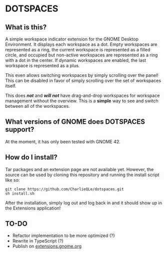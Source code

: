 # DOTSPACES

## What is this?

A simple workspace indicator extension for the GNOME Desktop Environment. It displays each workspace as a dot. Empty workspaces are represented as a ring, the current workspace is represented as a filled circle, and occupied but non-active workspaces are represented as a ring with a dot in the center. If dynamic workspaces are enabled, the last workspace is represented as a plus.

This even allows switching workspaces by simply scrolling over the panel! This can be disabled in favor of simply scrolling over the set of workspaces itself.

This does ***not*** and ***will not*** have drag-and-drop workspaces for workspace management without the overview. This is a **simple** way to see and switch between all of the workspaces.

## What versions of GNOME does DOTSPACES support?

At the moment, it has only been tested with GNOME 42.

## How do I install?

Tar packages and an extension page are not available yet. However, the source can be used by cloning this repository and running the install script like so:

```
git clone https://github.com/CharlieQLe/dotspaces.git
sh install.sh
```

After the installation, simply log out and log back in and it should show up in the Extensions application!

## TO-DO

* Refactor implementation to be more optimized (?)
* Rewrite in TypeScript (?)
* Publish on [extensions.gnome.org](https://extensions.gnome.org/)
